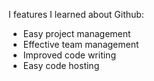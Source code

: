 I features I learned about Github:

- Easy project management
- Effective team management
- Improved code writing
- Easy code hosting 